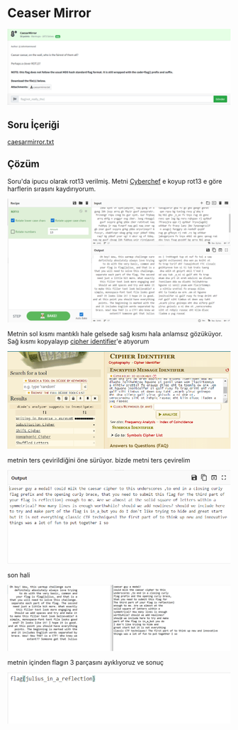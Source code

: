 # Ceaser Mirror
![Soru](https://github.com/mel4mi/Huntress2023-Writeups/blob/main/Depo/Warmups/CeaserMirror/CeaserMirror.png)
## Soru İçeriği
[caesarmirror.txt](https://github.com/mel4mi/Huntress2023-Writeups/blob/main/Depo/Warmups/CeaserMirror/caesarmirror.txt)

## Çözüm

Soru'da ipucu olarak rot13 verilmiş. Metni [Cyberchef](https://gchq.github.io/CyberChef/) e koyup rot13 e göre harflerin sırasını kaydırıyorum.

![](https://github.com/mel4mi/Huntress2023-Writeups/blob/main/Depo/Warmups/CeaserMirror/Screenshot_5.png)

Metnin sol kısmı mantıklı hale gelsede sağ kısmı hala anlamsız gözüküyor. Sağ kısmı kopyalayıp [cipher identifier](https://www.dcode.fr/cipher-identifier)'e atıyorum

![](https://github.com/mel4mi/Huntress2023-Writeups/blob/main/Depo/Warmups/CeaserMirror/Screenshot_7.png)

metnin ters çevirildiğini öne sürüyor. bizde metni ters çevirelim

![](https://github.com/mel4mi/Huntress2023-Writeups/blob/main/Depo/Warmups/CeaserMirror/Screenshot_8.png)

son hali

![](https://github.com/mel4mi/Huntress2023-Writeups/blob/main/Depo/Warmups/CeaserMirror/Screenshot_12.png)

metnin içinden flagın 3 parçasını ayıklıyoruz ve sonuç

![](https://github.com/mel4mi/Huntress2023-Writeups/blob/main/Depo/Warmups/CeaserMirror/Screenshot_13.png)
